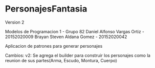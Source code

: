 # PersonajesFantasia

Version 2

Modelos de Programacion 1 - Grupo 82
Daniel Alfonso Vargas Ortiz - 20152020009
Brayan Steven Aldana Gomez - 20152020042

Aplicacion de patrones para generar personajes

Cambios:
v2: Se agrega el builder para construir los personajes como la reunion de sus partes(Arma, Escudo, Montura, Cuerpo)
